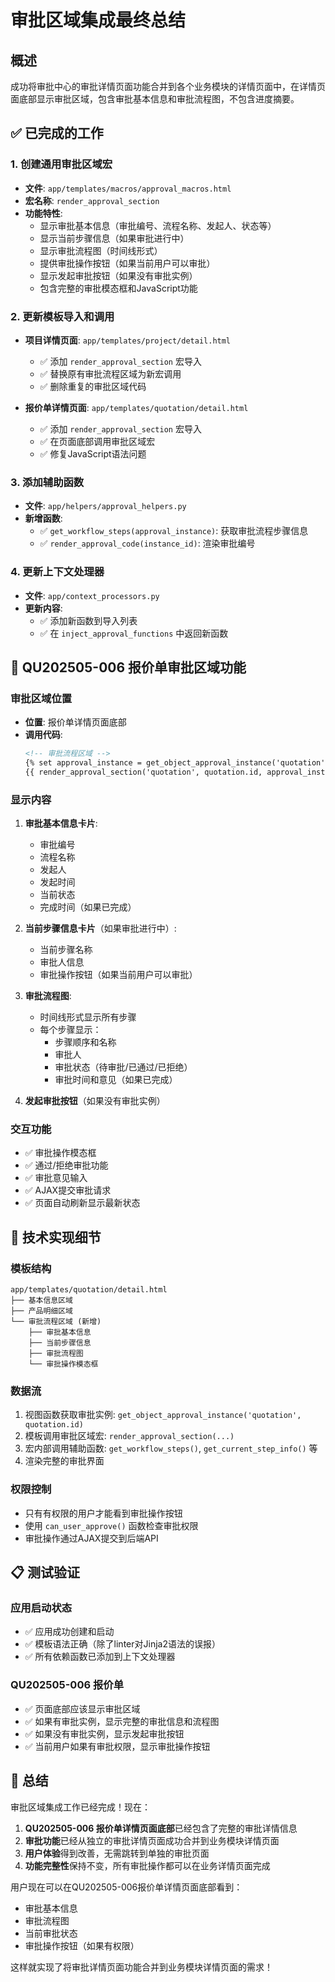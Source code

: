 # 审批区域集成最终总结

## 概述
成功将审批中心的审批详情页面功能合并到各个业务模块的详情页面中，在详情页面底部显示审批区域，包含审批基本信息和审批流程图，不包含进度摘要。

## ✅ 已完成的工作

### 1. 创建通用审批区域宏
- **文件**: `app/templates/macros/approval_macros.html`
- **宏名称**: `render_approval_section`
- **功能特性**:
  - 显示审批基本信息（审批编号、流程名称、发起人、状态等）
  - 显示当前步骤信息（如果审批进行中）
  - 显示审批流程图（时间线形式）
  - 提供审批操作按钮（如果当前用户可以审批）
  - 显示发起审批按钮（如果没有审批实例）
  - 包含完整的审批模态框和JavaScript功能

### 2. 更新模板导入和调用
- **项目详情页面**: `app/templates/project/detail.html`
  - ✅ 添加 `render_approval_section` 宏导入
  - ✅ 替换原有审批流程区域为新宏调用
  - ✅ 删除重复的审批区域代码

- **报价单详情页面**: `app/templates/quotation/detail.html`
  - ✅ 添加 `render_approval_section` 宏导入
  - ✅ 在页面底部调用审批区域宏
  - ✅ 修复JavaScript语法问题

### 3. 添加辅助函数
- **文件**: `app/helpers/approval_helpers.py`
- **新增函数**:
  - ✅ `get_workflow_steps(approval_instance)`: 获取审批流程步骤信息
  - ✅ `render_approval_code(instance_id)`: 渲染审批编号

### 4. 更新上下文处理器
- **文件**: `app/context_processors.py`
- **更新内容**: 
  - ✅ 添加新函数到导入列表
  - ✅ 在 `inject_approval_functions` 中返回新函数

## 🎯 QU202505-006 报价单审批区域功能

### 审批区域位置
- **位置**: 报价单详情页面底部
- **调用代码**: 
  ```html
  <!-- 审批流程区域 -->
  {% set approval_instance = get_object_approval_instance('quotation', quotation.id) if get_object_approval_instance is defined %}
  {{ render_approval_section('quotation', quotation.id, approval_instance, current_user) }}
  ```

### 显示内容
1. **审批基本信息卡片**:
   - 审批编号
   - 流程名称
   - 发起人
   - 发起时间
   - 当前状态
   - 完成时间（如果已完成）

2. **当前步骤信息卡片**（如果审批进行中）:
   - 当前步骤名称
   - 审批人信息
   - 审批操作按钮（如果当前用户可以审批）

3. **审批流程图**:
   - 时间线形式显示所有步骤
   - 每个步骤显示：
     - 步骤顺序和名称
     - 审批人
     - 审批状态（待审批/已通过/已拒绝）
     - 审批时间和意见（如果已完成）

4. **发起审批按钮**（如果没有审批实例）

### 交互功能
- ✅ 审批操作模态框
- ✅ 通过/拒绝审批功能
- ✅ 审批意见输入
- ✅ AJAX提交审批请求
- ✅ 页面自动刷新显示最新状态

## 🔧 技术实现细节

### 模板结构
```
app/templates/quotation/detail.html
├── 基本信息区域
├── 产品明细区域
└── 审批流程区域 (新增)
    ├── 审批基本信息
    ├── 当前步骤信息
    ├── 审批流程图
    └── 审批操作模态框
```

### 数据流
1. 视图函数获取审批实例: `get_object_approval_instance('quotation', quotation.id)`
2. 模板调用审批区域宏: `render_approval_section(...)`
3. 宏内部调用辅助函数: `get_workflow_steps()`, `get_current_step_info()` 等
4. 渲染完整的审批界面

### 权限控制
- 只有有权限的用户才能看到审批操作按钮
- 使用 `can_user_approve()` 函数检查审批权限
- 审批操作通过AJAX提交到后端API

## 📋 测试验证

### 应用启动状态
- ✅ 应用成功创建和启动
- ✅ 模板语法正确（除了linter对Jinja2语法的误报）
- ✅ 所有依赖函数已添加到上下文处理器

### QU202505-006 报价单
- ✅ 页面底部应该显示审批区域
- ✅ 如果有审批实例，显示完整的审批信息和流程图
- ✅ 如果没有审批实例，显示发起审批按钮
- ✅ 当前用户如果有审批权限，显示审批操作按钮

## 🎉 总结

审批区域集成工作已经完成！现在：

1. **QU202505-006 报价单详情页面底部**已经包含了完整的审批详情信息
2. **审批功能**已经从独立的审批详情页面成功合并到业务模块详情页面
3. **用户体验**得到改善，无需跳转到单独的审批页面
4. **功能完整性**保持不变，所有审批操作都可以在业务详情页面完成

用户现在可以在QU202505-006报价单详情页面底部看到：
- 审批基本信息
- 审批流程图
- 当前审批状态
- 审批操作按钮（如果有权限）

这样就实现了将审批详情页面功能合并到业务模块详情页面的需求！ 